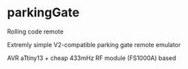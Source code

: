 # parkingGate
Rolling code remote 

Extremly simple V2-compatible parking gate remote emulator

AVR aTtiny13 + cheap 433mHz RF module (FS1000A) based
